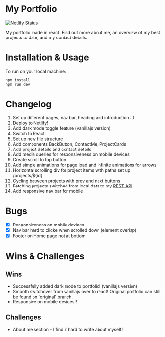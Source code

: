 # My Portfolio

[![Netlify Status](https://api.netlify.com/api/v1/badges/286cf9ba-4749-4316-8fb1-050292679350/deploy-status)](https://app.netlify.com/sites/nat-portfolio/deploys)

My portfolio made in react. Find out more about me, an overview of my best projects to date, and my contact details. 

# Installation & Usage

To run on your local machine:

`npm install`   
`npm run dev`   

# Changelog
1. Set up different pages, nav bar, heading and introduction :D
2. Deploy to Netlify!
3. Add dark mode toggle feature (vanillajs version)
4. Switch to React
5. Set up new file structure
6. Add components BackButton, ContactMe, ProjectCards
8. Add project details and contact details
9. Add media queries for responsiveness on mobile devices
10. Create scroll to top button
11. Add simple animations for page load and infinite animations for arrows
12. Horizontal scrolling div for project items with paths set up /projects/${id}
13. Cycling between projects with prev and next buttons
14. Fetching projects switched from local data to my [REST API](https://github.com/natbibi/my-rest-api)
15. Add responsive nav bar for mobile 

# Bugs
- [x] Responsiveness on mobile devices
- [x] Nav bar hard to clicke when scrolled down (element overlap)
- [x] Footer on Home page not at bottom

# Wins & Challenges

## Wins
- Successfully added dark mode to portfolio! (vanillajs version)
- Smooth switchover from vanillajs over to react! Original portfolio can still be found on 'original' branch.  
- Responsive on mobile devices!!

## Challenges
- About me section - I find it hard to write about myself!   
